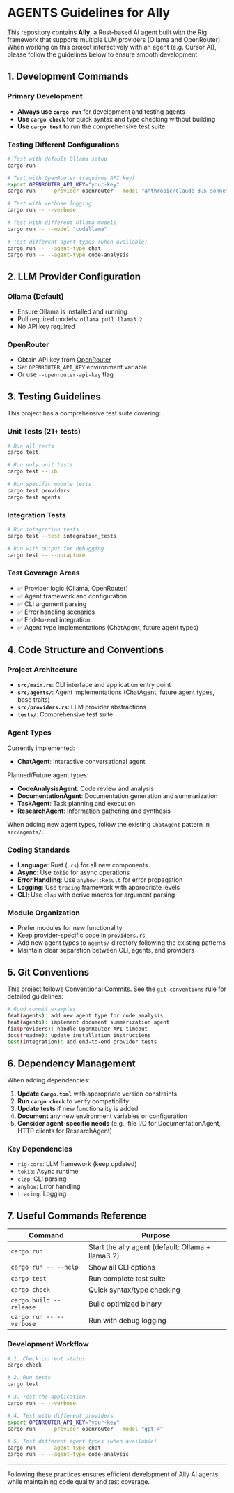 # AGENTS Guidelines for Ally

This repository contains **Ally**, a Rust-based AI agent built with the Rig framework that supports multiple LLM providers (Ollama and OpenRouter). When working on this project interactively with an agent (e.g. Cursor AI), please follow the guidelines below to ensure smooth development.

## 1. Development Commands

### Primary Development

- **Always use `cargo run`** for development and testing agents
- **Use `cargo check`** for quick syntax and type checking without building
- **Use `cargo test`** to run the comprehensive test suite

### Testing Different Configurations

```bash
# Test with default Ollama setup
cargo run

# Test with OpenRouter (requires API key)
export OPENROUTER_API_KEY="your-key"
cargo run -- --provider openrouter --model "anthropic/claude-3.5-sonnet"

# Test with verbose logging
cargo run -- --verbose

# Test with different Ollama models
cargo run -- --model "codellama"

# Test different agent types (when available)
cargo run -- --agent-type chat
cargo run -- --agent-type code-analysis
```

## 2. LLM Provider Configuration

### Ollama (Default)

- Ensure Ollama is installed and running
- Pull required models: `ollama pull llama3.2`
- No API key required

### OpenRouter

- Obtain API key from [OpenRouter](https://openrouter.ai/)
- Set `OPENROUTER_API_KEY` environment variable
- Or use `--openrouter-api-key` flag

## 3. Testing Guidelines

This project has a comprehensive test suite covering:

### Unit Tests (21+ tests)

```bash
# Run all tests
cargo test

# Run only unit tests
cargo test --lib

# Run specific module tests
cargo test providers
cargo test agents
```

### Integration Tests

```bash
# Run integration tests
cargo test --test integration_tests

# Run with output for debugging
cargo test -- --nocapture
```

### Test Coverage Areas

- ✅ Provider logic (Ollama, OpenRouter)
- ✅ Agent framework and configuration
- ✅ CLI argument parsing
- ✅ Error handling scenarios
- ✅ End-to-end integration
- ✅ Agent type implementations (ChatAgent, future agent types)

## 4. Code Structure and Conventions

### Project Architecture

- **`src/main.rs`**: CLI interface and application entry point
- **`src/agents/`**: Agent implementations (ChatAgent, future agent types, base traits)
- **`src/providers.rs`**: LLM provider abstractions
- **`tests/`**: Comprehensive test suite

### Agent Types

Currently implemented:

- **ChatAgent**: Interactive conversational agent

Planned/Future agent types:

- **CodeAnalysisAgent**: Code review and analysis
- **DocumentationAgent**: Documentation generation and summarization
- **TaskAgent**: Task planning and execution
- **ResearchAgent**: Information gathering and synthesis

When adding new agent types, follow the existing `ChatAgent` pattern in `src/agents/`.

### Coding Standards

- **Language**: Rust (`.rs`) for all new components
- **Async**: Use `tokio` for async operations
- **Error Handling**: Use `anyhow::Result` for error propagation
- **Logging**: Use `tracing` framework with appropriate levels
- **CLI**: Use `clap` with derive macros for argument parsing

### Module Organization

- Prefer modules for new functionality
- Keep provider-specific code in `providers.rs`
- Add new agent types to `agents/` directory following the existing patterns
- Maintain clear separation between CLI, agents, and providers

## 5. Git Conventions

This project follows [Conventional Commits](https://www.conventionalcommits.org/). See the `git-conventions` rule for detailed guidelines:

```bash
# Good commit examples
feat(agents): add new agent type for code analysis
feat(agents): implement document summarization agent
fix(providers): handle OpenRouter API timeout
docs(readme): update installation instructions
test(integration): add end-to-end provider tests
```

## 6. Dependency Management

When adding dependencies:

1. **Update `Cargo.toml`** with appropriate version constraints
2. **Run `cargo check`** to verify compatibility
3. **Update tests** if new functionality is added
4. **Document** any new environment variables or configuration
5. **Consider agent-specific needs** (e.g., file I/O for DocumentationAgent, HTTP clients for ResearchAgent)

### Key Dependencies

- `rig-core`: LLM framework (keep updated)
- `tokio`: Async runtime
- `clap`: CLI parsing
- `anyhow`: Error handling
- `tracing`: Logging

## 7. Useful Commands Reference

| Command                  | Purpose                                           |
| ------------------------ | ------------------------------------------------- |
| `cargo run`              | Start the ally agent (default: Ollama + llama3.2) |
| `cargo run -- --help`    | Show all CLI options                              |
| `cargo test`             | Run complete test suite                           |
| `cargo check`            | Quick syntax/type checking                        |
| `cargo build --release`  | Build optimized binary                            |
| `cargo run -- --verbose` | Run with debug logging                            |

### Development Workflow

```bash
# 1. Check current status
cargo check

# 2. Run tests
cargo test

# 3. Test the application
cargo run -- --verbose

# 4. Test with different providers
export OPENROUTER_API_KEY="your-key"
cargo run -- --provider openrouter --model "gpt-4"

# 5. Test different agent types (when available)
cargo run -- --agent-type chat
cargo run -- --agent-type code-analysis
```

---

Following these practices ensures efficient development of Ally AI agents while maintaining code quality and test coverage.
